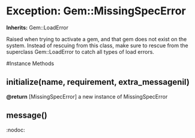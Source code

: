 # Exception: Gem::MissingSpecError
**Inherits:** Gem::LoadError
    

Raised when trying to activate a gem, and that gem does not exist on the
system.  Instead of rescuing from this class, make sure to rescue from the
superclass Gem::LoadError to catch all types of load errors.



#Instance Methods
## initialize(name, requirement, extra_messagenil) [](#method-i-initialize)

**@return** [MissingSpecError] a new instance of MissingSpecError

## message() [](#method-i-message)
:nodoc:

